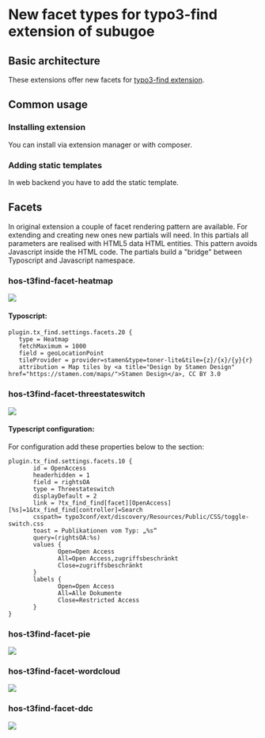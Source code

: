 # New facet types for typo3-find extension of subugoe

## Basic architecture

These extensions offer new facets for [typo3-find extension](https://github.com/subugoe/typo3-find). 

## Common usage
### Installing extension
You can install via extension manager or with composer.
### Adding static templates
In web backend you have to add the static template.

## Facets

In original extension a couple of facet rendering pattern are available. For extending and creating new ones new partials will need. In this partials all parameters are realised with HTML5 data HTML entities. This pattern avoids Javascript inside the HTML code. The partials build a "bridge" between Typoscript and Javascript namespace.

### hos-t3find-facet-heatmap

![](https://i.imgur.com/RH0oepr.png)

#### Typoscript:
```
plugin.tx_find.settings.facets.20 {
   type = Heatmap
   fetchMaximum = 1000
   field = geoLocationPoint 
   tileProvider = provider=stamen&type=toner-lite&tile={z}/{x}/{y}{r}
   attribution = Map tiles by <a title="Design by Stamen Design" href="https://stamen.com/maps/">Stamen Design</a>, CC BY 3.0
```

### hos-t3find-facet-threestateswitch

![](https://i.imgur.com/nZOk1ft.png)

#### Typescript configuration:

For configuration add these properties below to the section:
```
plugin.tx_find.settings.facets.10 {
       id = OpenAccess
       headerhidden = 1
       field = rightsOA
       type = Threestateswitch
       displayDefault = 2
       link = ?tx_find_find[facet][OpenAccess][%s]=1&tx_find_find[controller]=Search
       csspath= typo3conf/ext/discovery/Resources/Public/CSS/toggle-switch.css
       toast = Publikationen vom Typ: „%s“
       query=(rightsOA:%s)
       values {
              Open=Open Access
              All=Open Access,zugriffsbeschränkt
              Close=zugriffsbeschränkt
       }
       labels {
              Open=Open Access
              All=Alle Dokumente
              Close=Restricted Access 
       }
}
```
### hos-t3find-facet-pie

![](https://i.imgur.com/vejQE2M.png)

### hos-t3find-facet-wordcloud

![](https://i.imgur.com/g2FVhXE.png)

### hos-t3find-facet-ddc
![](https://i.imgur.com/7yyQNYf.png)
